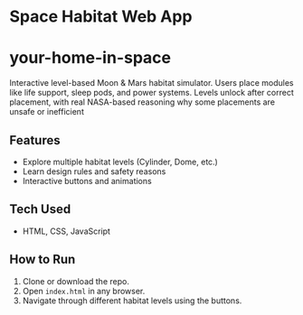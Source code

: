 # Space Habitat Web App

# your-home-in-space
Interactive level-based Moon &amp; Mars habitat simulator. Users place modules like life support, sleep pods, and power systems. Levels unlock after correct placement, with real NASA-based reasoning why some placements are unsafe or inefficient

## Features
- Explore multiple habitat levels (Cylinder, Dome, etc.)
- Learn design rules and safety reasons
- Interactive buttons and animations

## Tech Used
- HTML, CSS, JavaScript

## How to Run
1. Clone or download the repo.
2. Open `index.html` in any browser.
3. Navigate through different habitat levels using the buttons.
